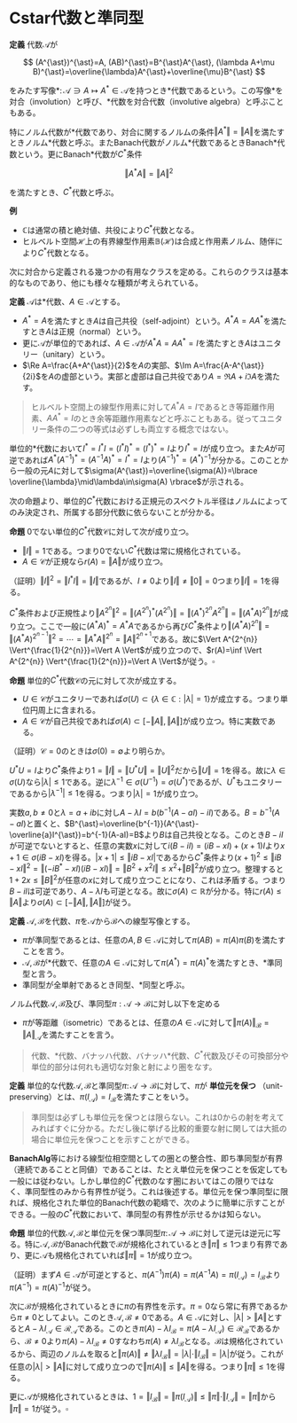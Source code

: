 
# Cstar代数と準同型

__定義__ 代数$\mathcal{A}$が

$$
(A^{\ast})^{\ast}=A, (AB)^{\ast}=B^{\ast}A^{\ast}, (\lambda A+\mu B)^{\ast}=\overline{\lambda}A^{\ast}+\overline{\mu}B^{\ast}
$$

をみたす写像$\ast\colon\mathcal{A}\ni A\mapsto A^{\ast}\in\mathcal{A}$を持つとき$\ast$代数であるという。この写像$\ast$を対合（involution）と呼び、$\ast$代数を対合代数（involutive algebra）と呼ぶこともある。

特にノルム代数が$\ast$代数であり、対合に関するノルムの条件$\Vert A^{\ast} \Vert=\Vert A \Vert$を満たすときノルム$\ast$代数と呼ぶ。またBanach代数がノルム$\ast$代数であるときBanach$\ast$代数という。更にBanach$\ast$代数が$C^{\ast}$条件

$$
\Vert A^{\ast}A \Vert=\Vert A \Vert^{2}
$$

を満たすとき、$C^{\ast}$代数と呼ぶ。

__例__
- $\mathbb{C}$は通常の積と絶対値、共役により$C^{\ast}$代数となる。
- ヒルベルト空間$\mathcal{H}$上の有界線型作用素$\mathbb{B}(\mathcal{H})$は合成と作用素ノルム、随伴により$C^{\ast}$代数となる。

次に対合から定義される幾つかの有用なクラスを定める。これらのクラスは基本的なものであり、他にも様々な種類が考えられている。

__定義__ $\mathcal{A}$は$\ast$代数、$A\in\mathcal{A}$とする。

- $A^{\ast}=A$を満たすとき$A$は自己共役（self-adjoint）という。$A^{\ast}A=AA^{\ast}$を満たすとき$A$は正規（normal）という。
- 更に$\mathcal{A}$が単位的であれば、$A\in\mathcal{A}$が$A^{\ast}A=AA^{\ast}=I$を満たすとき$A$はユニタリー（unitary）という。
- $\Re A=\frac{A+A^{\ast}}{2}$を$A$の実部、$\Im A=\frac{A-A^{\ast}}{2i}$を$A$の虚部という。実部と虚部は自己共役であり$A=\Re A+i\Im A$を満たす。

> ヒルベルト空間上の線型作用素に対して$A^{\ast}A=I$であるとき等距離作用素、$AA^{\ast}=I$のとき余等距離作用素などと呼ぶこともある。従ってユニタリー条件の二つの等式は必ずしも両立する概念ではない。

単位的$\ast$代数において$I^{\ast}=I^{\ast}I=(I^{\ast}I)^{\ast}=(I^{\ast})^{\ast}=I$より$I^{\ast}=I$が成り立つ。また$A$が可逆であれば$A^{\ast}(A^{-1})^{\ast}=(A^{-1}A)^{\ast}=I^{\ast}=I$より$(A^{-1})^{\ast}=(A^{\ast})^{-1}$が分かる。このことから一般の元$A$に対して$\sigma(A^{\ast})=\overline{\sigma(A)}=\lbrace \overline{\lambda}\mid\lambda\in\sigma(A) \rbrace$が示される。

次の命題より、単位的$C^{\ast}$代数における正規元のスペクトル半径はノルムによってのみ決定され、所属する部分代数に依らないことが分かる。

__命題__ $0$でない単位的$C^{\ast}$代数$\mathcal{C}$に対して次が成り立つ。

- $\Vert I \Vert=1$である。つまり$0$でない$C^{\ast}$代数は常に規格化されている。
- $A\in\mathcal{C}$が正規なら$r(A)=\Vert A \Vert$が成り立つ。

（証明）$\Vert I \Vert^{2}=\Vert I^{\ast}I \Vert=\Vert I \Vert$であるが、$I\neq 0$より$\Vert I \Vert\neq\Vert 0 \Vert=0$つまり$\Vert I \Vert=1$を得る。

$C^{\ast}$条件および正規性より$\Vert A^{2^{n}} \Vert^{2}=\Vert (A^{2^{n}})^{\ast}(A^{2^{n}}) \Vert=\Vert (A^{\ast})^{2^{n}}A^{2^{n}} \Vert=\Vert (A^{\ast}A)^{2^{n}} \Vert$が成り立つ。ここで一般に$(A^{\ast}A)^{\ast}=A^{\ast}A$であるから再び$C^{\ast}$条件より$\Vert (A^{\ast}A)^{2^{n}} \Vert=\Vert (A^{\ast}A)^{2^{n-1}} \Vert^{2}=\dotsb=\Vert A^{\ast}A \Vert^{2^{n}}=\Vert A \Vert^{2^{n+1}}$である。故に$\Vert A^{2^{n}} \Vert^{\frac{1}{2^{n}}}=\Vert A \Vert$が成り立つので、$r(A)=\inf \Vert A^{2^{n}} \Vert^{\frac{1}{2^{n}}}=\Vert A \Vert$が従う。$\square$

__命題__ 単位的$C^{\ast}$代数$\mathcal{C}$の元に対して次が成立する。

- $U\in\mathcal{C}$がユニタリーであれば$\sigma(U)\subset\lbrace \lambda\in\mathbb{C} : \vert \lambda \vert=1 \rbrace$が成立する。つまり単位円周上に含まれる。
- $A\in\mathcal{C}$が自己共役であれば$\sigma(A)\subset\lbrack -\Vert A \Vert, \Vert A \Vert \rbrack$が成り立つ。特に実数である。

（証明）$\mathcal{C}=0$のときは$\sigma(0)=\emptyset$より明らか。

$U^{\ast}U=I$より$C^{\ast}$条件より$1=\Vert I \Vert=\Vert U^{\ast}U \Vert=\Vert U \Vert^{2}$だから$\Vert U \Vert=1$を得る。故に$\lambda\in\sigma(U)$なら$\vert \lambda \vert\le 1$である。逆に$\lambda^{-1}\in\sigma(U^{-1})=\sigma(U^{\ast})$であるが、$U^{\ast}$もユニタリーであるから$\vert \lambda^{-1} \vert\le 1$を得る。つまり$\vert \lambda \vert=1$が成り立つ。

実数$a, b\neq 0$と$\lambda=a+ib$に対し$A-\lambda I=b(b^{-1}(A-aI)-iI)$である。$B=b^{-1}(A-aI)$と置くと、$B^{\ast}=\overline{b^{-1}}(A^{\ast}-\overline{a}I^{\ast})=b^{-1}(A-aI)=B$より$B$は自己共役となる。このとき$B-iI$が可逆でないとすると、任意の実数$x$に対して$i(B-iI)=(iB-xI)+(x+1)I$より$x+1\in\sigma(iB-xI)$を得る。$\vert x+1 \vert\le\Vert iB-xI \vert$であるから$C^{\ast}$条件より$(x+1)^{2}\le\Vert iB-xI \Vert^{2}=\Vert (-iB^{\ast}-xI)(iB-xI) \Vert=\Vert B^{2}+x^{2}I \Vert\le x^{2}+\Vert B \Vert^{2}$が成り立つ。整理すると$1+2x\le\Vert B \Vert^{2}$が任意の$x$に対して成り立つことになり、これは矛盾する。つまり$B-iI$は可逆であり、$A-\lambda I$も可逆となる。故に$\sigma(A)\subset\mathbb{R}$が分かる。特に$r(A)\le\Vert A \Vert$より$\sigma(A)\subset\lbrack -\Vert A \Vert, \Vert A \Vert\rbrack$が従う。

__定義__ $\mathcal{A}, \mathcal{B}$を代数、$\pi$を$\mathcal{A}$から$\mathcal{B}$への線型写像とする。

- $\pi$が準同型であるとは、任意の$A, B\in\mathcal{A}$に対して$\pi(AB)=\pi(A)\pi(B)$を満たすことを言う。
- $\mathcal{A}, \mathcal{B}$が$\ast$代数で、任意の$A\in\mathcal{A}$に対して$\pi(A^{\ast})=\pi(A)^{\ast}$を満たすとき、$\ast$準同型と言う。
- 準同型が全単射であるとき同型、$\ast$同型と呼ぶ。

ノルム代数$\mathcal{A}, \mathcal{B}$及び、準同型$\pi:\mathcal{A}\rightarrow\mathcal{B}$に対し以下を定める

- $\pi$が等距離（isometric）であるとは、任意の$A\in\mathcal{A}$に対して$\Vert \pi(A) \Vert_{\mathcal{B}}=\Vert A \Vert_{\mathcal{A}}$を満たすことを言う。

> 代数、$\ast$代数、バナッハ代数、バナッハ$\ast$代数、$C^{\ast}$代数及びその可換部分や単位的部分は何れも適切な対象と射により圏をなす。

__定義__ 単位的な代数$\mathcal{A}, \mathcal{B}$と準同型$\pi\colon\mathcal{A}\rightarrow\mathcal{B}$に対して、$\pi$が **単位元を保つ** （unit-preserving）とは、$\pi(I_{\mathcal{A}})=I_{\mathcal{B}}$を満たすことをいう。

> 準同型は必ずしも単位元を保つとは限らない。これは$0$からの射を考えてみればすぐに分かる。ただし後に挙げる比較的重要な射に関しては大抵の場合に単位元を保つことを示すことができる。

$\mathbf{BanachAlg}$等における線型位相空間としての圏との整合性、即ち準同型が有界（連続であることと同値）であることは、たとえ単位元を保つことを仮定しても一般には従わない。しかし単位的$C^{\ast}$代数のなす圏においてはこの限りではなく、準同型性のみから有界性が従う。これは後述する。単位元を保つ準同型に限れば、規格化された単位的Banach代数の範疇で、次のように簡単に示すことができる。一般の$C^{\ast}$代数において、準同型の有界性が示せるかは知らない。

__命題__ 単位的代数$\mathcal{A}, \mathcal{B}$と単位元を保つ準同型$\pi\colon\mathcal{A}\rightarrow\mathcal{B}$に対して逆元は逆元に写る。特に$\mathcal{A}, \mathcal{B}$がBanach代数で$\mathcal{B}$が規格化されているとき$\Vert \pi \Vert\le 1$つまり有界であり、更に$\mathcal{A}$も規格化されていれば$\Vert \pi \Vert=1$が成り立つ。

（証明）まず$A\in\mathcal{A}$が可逆とすると、$\pi(A^{-1})\pi(A)=\pi(A^{-1}A)=\pi(I_{\mathcal{A}})=I_{\mathcal{B}}$より$\pi(A^{-1})=\pi(A)^{-1}$が従う。

次に$\mathcal{B}$が規格化されているときに$\pi$の有界性を示す。$\pi=0$なら常に有界であるから$\pi\neq 0$としてよい。このとき$\mathcal{A}, \mathcal{B}\neq 0$である。$A\in\mathcal{A}$に対し、$\vert \lambda \vert\gt\Vert A \Vert$とすると$A-\lambda I_{\mathcal{A}}\in\mathcal{R}_{\mathcal{A}}$である。このとき$\pi(A)-\lambda I_{\mathcal{B}}=\pi(A-\lambda I_{\mathcal{A}})\in\mathcal{R}_{\mathcal{B}}$であるから、$\mathcal{B}\neq 0$より$\pi(A)-\lambda I_{\mathcal{B}}\neq 0$すなわち$\pi(A)\neq \lambda I_{\mathcal{B}}$となる。$\mathcal{B}$は規格化されているから、両辺のノルムを取ると$\Vert \pi(A) \Vert\neq\Vert \lambda I_{\mathcal{B}} \Vert=\vert \lambda \vert\cdot\Vert I_{\mathcal{B}} \Vert=\vert \lambda \vert$が従う。これが任意の$\vert \lambda \vert\gt\Vert A \Vert$に対して成り立つので$\Vert \pi(A) \Vert\le\Vert A \Vert$を得る。つまり$\Vert \pi \Vert\le 1$を得る。

更に$\mathcal{A}$が規格化されているときは、$1=\Vert I_{\mathcal{B}} \Vert=\Vert \pi(I_{\mathcal{A}}) \Vert\le\Vert \pi \Vert\cdot\Vert I_{\mathcal{A}} \Vert=\Vert \pi \Vert$から$\Vert \pi \Vert=1$が従う。$\square$

<!--
\begin{Def}
　$\mathcal{A}$を代数とする。$\mathcal{A}$の部分空間$\mathcal{I}$が$\mathcal{A}\mathcal{I}\subset\mathcal{I}$を満たすとき左イデアル\textup{:left ideal}と言う。
同様に$\mathcal{I}\mathcal{A}\subset\mathcal{I}$を満たすとき右イデアル\textup{:right ideal}と言う。
左イデアルかつ右イデアルのとき、両側イデアル\textup{:two-sided ideal}と言う。
\\
　$\{0\}, \mathcal{A}$は両側イデアルとなる。これを自明\textup{:trivial}な両側イデアルと言う。両側イデアルが自明でないとき、非自明\textup{:non-trivial}であると言う。
\end{Def}

\begin{Rem}
　準同型$\pi:\mathcal{A}\rightarrow\mathcal{B}$の核$\Ker\pi\subset\mathcal{A}$は両側イデアルとなる。
\\
　両側イデアル$\mathcal{I}, \mathcal{J}, \mathcal{I}_{\lambda}(\lambda\in\Lambda)$に対し、
$\mathcal{I}\cap\mathcal{J}, \bigcup_{\lambda\in\Lambda}\mathcal{I}_{\lambda}$は両側イデアルになる。
\end{Rem}

\begin{Def}
　ノルム代数$\mathcal{A}$の両側イデアルがノルム位相において閉集合であるとき、両側閉イデアル\textup{:two-sided closed ideal}、あるいは単にイデアル\textup{:ideal}と呼ぶ。
\end{Def}

\begin{Prop}
　\textup{Banach}代数$\mathcal{B}$とイデアル$\mathcal{I}\subset\mathcal{B}$に対して、
商空間$\mathcal{B}/\mathcal{I}$は\textup{Banach}代数となる。
\end{Prop}
\begin{Proof}
　$A, B\in\mathcal{B}$の同値類を$[A], [B]$で表せば、自然なノルム$||[A]||=\inf\{||A+Q||\mid Q\in\mathcal{I}\}$により$\mathcal{B}/\mathcal{I}$が\textup{Banach}空間になることはよい。
そこで積を$[A]\cdot [B]=[AB]$と定めれば、$||[AB]||=\inf\{||AB+Q||\mid Q\in\mathcal{I}\}\le\inf\{||A+Q_{1}||\cdot ||A+Q_{2}||\mid Q_{1}, Q_{2}\in\mathcal{I}\}=||[A]||\cdot||[B]||$
より積に関するノルムの条件を満たすことが分かる。故に商空間$\mathcal{B}/\mathcal{I}$は\textup{Banach}代数である。
\end{Proof}

\begin{Rem}
　$\mathcal{B}$が可換なら$\mathcal{B}/\mathcal{I}$も可換となる。
\\
　$\mathcal{B}$が単位的なら$\mathcal{B}/\mathcal{I}$も単位的であり、その単位元は$I_{\mathcal{B}/\mathcal{I}}=[I_{\mathcal{B}}]$である。
すなわち商写像は単位元を保つ準同型である。
\end{Rem}

\begin{Def}
　代数$\mathcal{A}$及び両側イデアル$\mathcal{I}\subsetneq\mathcal{A}$に対し、次を定める。
\begin{enumerate}
\item $\mathcal{I}$が素\textup{:prime}であるとは、任意の$A, B\in\mathcal{A}$に対し、$AB\in\mathcal{I}$なら$A\in\mathcal{I}$または$B\in\mathcal{I}$が成り立つことをいう。
$\mathcal{A}$の素な両側イデアル全体を$\Prime(\mathcal{A})$で表す。
\item $\mathcal{I}$が極大\textup{:maximal}であるとは$\mathcal{I}$を含む非自明な両側イデアルが存在しないことを言う。$\mathcal{A}$の極大な両側イデアル全体を$\Max(\mathcal{A})$で表す。
\end{enumerate}
\end{Def}

\begin{Prop}
　代数$\mathcal{A}$に対し、$\Max(\mathcal{A})$は$\Prime(\mathcal{A})$の部分集合となる。
\end{Prop}
\begin{Proof}
　$\mathcal{I}\in\Max(\mathcal{A})$に対し、$AB\in\mathcal{I}, A\notin\mathcal{I}$とする。
このとき$\mathcal{J}=\{CA+D\mid C\in\mathcal{A}, D\in\mathcal{I}\}$は$\mathcal{I}$を真に含む両側イデアルとなる。
極大性から$\mathcal{J}=\mathcal{A}$であり、ある$C\in\mathcal{A}, D\in\mathcal{I}$により$CA+D=I$を満たす。
両辺に右から$B$をかけると$CAB+DB=B$となり、$AB, D\in\mathcal{I}$より左辺は$\mathcal{I}$に属する。つまり$B\in\mathcal{I}$を得る。
これは$\mathcal{I}$が素であることを意味する。
\end{Proof}

\begin{Lem}
　単位的\textup{Banach}代数$\mathcal{B}$の極大な両側イデアルは両側閉イデアルであり、それを極大イデアルと呼ぶことができる。また全体でない両側イデアルに対し、それを含む極大イデアルは必ず存在する。
\end{Lem}
\begin{Proof}
　極大な両側イデアルを$\mathcal{I}\in\Max(\mathcal{B})$とする。これが閉集合であることを示す。
まず$\mathcal{I}$の閉包$\overline{\mathcal{I}}$が両側イデアルであることを示す。$A\in\mathcal{B}, B\in\overline{\mathcal{I}}$に対し、$B$に収束する$\mathcal{I}$の列$\{B_{n}\}\subset\mathcal{I}$を取る。
$||AB_{n}-AB||\le||A||\cdot||B_{n}-B||\rightarrow 0$より$AB_{n}\in\mathcal{I}$だから$AB\in\overline{\mathcal{I}}$が従う。つまり$\overline{\mathcal{I}}$は左イデアルである。逆も同様。
\footnote{ここまで$\mathcal{B}$が単位的であることを用いていない。}
次に$\mathcal{I}=\overline{\mathcal{I}}$を示す。$||I-A||<1$なら$A\in\mathcal{R}_{\mathcal{B}}$である。
$A\in\mathcal{I}$とすると任意の$B\in\mathcal{B}$に対し$B=BA^{-1}A\in\mathcal{I}$より$\mathcal{I}=\mathcal{B}$となるので$\mathcal{I}$が極大イデアルであることに矛盾する。
故に$A\notin\mathcal{I}$であり、$\mathcal{I}\cap\{A\mid ||I-A||<1\}=\emptyset$である。
つまり$I\notin\overline{\mathcal{I}}$であるから$\overline{\mathcal{I}}\neq\mathcal{B}$が従い、極大性から$\mathcal{I}=\overline{\mathcal{I}}$を得る。故に$\mathcal{I}$は両側閉イデアル。
\\
　次に$\mathcal{I}\subsetneq\mathcal{B}$を両側イデアルとする。$\mathcal{I}$を含む両側イデアル$\mathcal{J}\subsetneq\mathcal{B}$の全体を考えれば、包含関係により帰納的半順序集合となる。
従って\textup{Zorn}の補題（選択公理）により極大元を取ることができる。これが求める極大イデアルとなる。
\end{Proof}

\begin{Def}
　代数$\mathcal{A}$に対し、恒等的に$0$でない準同型$\chi:\mathcal{A}\rightarrow\mathbb{C}$を$\mathcal{A}$の指標\textup{:character}という。
$\mathcal{A}$の指標全体を$\Delta(\mathcal{A})$で表す。これを$\mathcal{A}$の構造空間\textup{:structure space}や指標空間\textup{:character space}、スペクトル\textup{:spectrum}などと呼ぶ。
\footnote{普通、可換Banach代数の上に指標や構造空間を定義する。しかし定義するだけなら単位的代数の上にもできるはず。以降の命題も可換性の仮定は必要だろうか。}
\end{Def}

\begin{Rem}
　単位的代数の指標は単位元を保つ準同型である。それは恒等的に$0$でなく、また$\mathbb{C}$が整域であることから分かる。
また$\Delta(0)=\emptyset$である。
\end{Rem}

\begin{Thm}
　$\mathcal{B}$を単位的\textup{Banach}代数とする。$\chi\in\Delta(\mathcal{B})$に対して$\Ker\chi\in\Max(\mathcal{B})$を対応させる写像は全単射となる。
\end{Thm}
\begin{Proof}
　$\mathcal{B}=0$のとき、どちらも空集合なので正しい。$\mathcal{B}\neq 0$とする。
\\
　指標は恒等的に$0$でないから$\Ker\chi$が$\mathcal{B}$でない両側イデアルとなることはよい。$\Ker\chi\subsetneq\mathcal{J}$を両側イデアルとすると、ある$A\in\mathcal{J}\backslash\Ker\chi$が存在する。
$\chi(A)\neq 0$より、$\lambda=\chi(A)^{-1}$と置くと$\lambda\chi(A)=1$が成り立つ。$\lambda=\lambda\chi(I)=\chi(\lambda I)$より、$\chi(\lambda A)=\chi(\lambda I)\chi(A)=\lambda\chi(A)=1$が従う。
そこで$\chi(I)=\chi(\lambda A)$より$B=I-\lambda A\in\Ker\chi\subset\mathcal{J}$を得る。$I=B+\lambda A\in\mathcal{J}$より$\mathcal{J}=\mathcal{B}$が従う。
故に$\Ker\chi\in\Max(\mathcal{B})$が従う。
\\
　単射性を示す。$\chi_{1}(A)\neq\chi_{2}(A)$とする。$B=A-\chi_{1}(A)I$と置けば$B\in\Ker\chi_{1}\backslash\Ker\chi_{2}$より$\Ker\chi_{1}\neq\Ker\chi_{2}$が従う。
\\
　全射性を示す。$\mathcal{I}\in\Max(\mathcal{B})$を取る。補題より$\mathcal{I}$はイデアルだから、$\mathcal{B}/\mathcal{I}$は\textup{Banach}代数となる。
任意の$A\in\mathcal{B}\backslash\mathcal{I}$に対して、$\mathcal{J}=\{AB+C\mid B\in\mathcal{B}, C\in\mathcal{I}\}$とおく。
$\mathcal{J}\subset\mathcal{B}$は両側イデアルとなり、$A\in\mathcal{J}$より$\mathcal{I}\subsetneq\mathcal{J}$を得る。
極大性より$\mathcal{J}=\mathcal{B}$だから、ある$B\in\mathcal{B}, C\in\mathcal{I}$が存在して$AB+C=I$を満たす。
これを商写像で写すと$[A][B]=[I]$であるから、$[A]$は可逆となる。つまり$\mathcal{B}/\mathcal{I}$は体。
\textup{Gelfand-Mazur}の定理より、$\mathcal{B}/\mathcal{I}\cong\mathbb{C}$故に、商写像$\pi:\mathcal{B}\rightarrow\mathcal{B}/\mathcal{I}\cong\mathbb{C}$は指標となる。
$\Ker\pi=\mathcal{I}$だから、全射性が従う。
\end{Proof}

　構造空間がスペクトルと呼ばれる理由は単位的\textup{Banach}代数において次の対応が存在するためである。

\begin{Cor}
　単位的\textup{Banach}代数$\mathcal{B}$及び$A\in\mathcal{B}$に対して、
\begin{enumerate}
\item $\sigma(A)=\{\chi(A)\mid \chi\in\Delta(\mathcal{B})\}$が成り立つ。
\item $\mathcal{B}$が$0$でなければ不等式$|\chi(A)|\le r(A)\le ||A||$が成り立つ。
\end{enumerate}
\end{Cor}
\begin{Proof}
　(1) $\mathcal{B}=0$なら両方とも空集合なので$0$でないとしてよい。
$\lambda\in\sigma(A)$を取ると、$A-\lambda I\in\mathcal{S}$より$A-\lambda I$を含む極大イデアル$\mathcal{J}$が存在する。
先の命題から対応する指標$\chi$を取れば、$\chi(A-\lambda)=0$すなわち$\chi(A)=\lambda\chi(I)=\lambda$を得る。
逆に$\chi(A)=\lambda$なる$\lambda$に対し、$A-\lambda I\in\Ker\chi$であり、再び先の命題により$\Ker\chi$は極大イデアルだから
$A-\lambda I\in\mathcal{S}$が従う。つまり$\lambda\in\sigma(A)$を得る。
\\
　(2) $r(A)\le ||A||$は既に示した。$\chi(A)\in\sigma(A)$より$|\chi(A)|\le r(A)$となる。
\end{Proof}

　\textup{*}代数の指標が\textup{*}準同型、つまり対合を保存するかどうかは圏論的にも気になる所である。
次の命題では単位的\textup{C*}代数に対してそれが従うことを示す。

\begin{Cor}
　単位的\textup{C*}代数$\mathcal{C}$において、指標$\chi$は対合を保存する。
すなわち任意の$A\in\mathcal{C}$に対して$\chi(A^{*})=\overline{\chi(A)}$が成り立つ。
\end{Cor}
\begin{Proof}
$\chi(A^{*}A)$は自己共役だから$\chi(A^{*})\chi(A)\in\sigma(A^{*}A)\subset\mathbb{R}$である。
つまりある実数$r$により$\chi(A^{*})=r\overline{\chi(A)}$と表せる。
また$A+A^{*}$は自己共役だから$\chi(A)+\chi(A^{*})=\chi(A+A^{*})\in\sigma(A+A^{*})\subset\mathbb{R}$である。
ここで実数$a, b$を用いて$\chi(A)=a+ib$と表せば$\chi(A)+r\overline{\chi(A)}=a(1+r)+ib(1-r)\in\mathbb{R}$が従う。
$b\neq 0$なら$1-r=0$より$r=1$を得る。つまり$\chi(A^{*})=\overline{\chi(A)}$である。
一方$b=0$なら$i(A-A^{*})$が自己共役だから$\chi(A)-\chi(A^{*})=a(1-r)$は実数である。
$a\neq 0$なら同様に$\chi(A^{*})=\overline{\chi(A)}$を得る。
$a=0$のとき$\chi(A)=0$だから、$\chi(A^{*})=0=\overline{\chi(A)}$が分かる。
\end{Proof}

-->